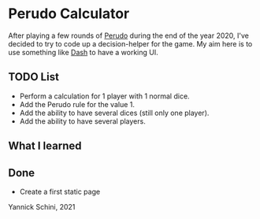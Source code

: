 # Perudo Calculator

After playing a few rounds of [Perudo](https://en.wikipedia.org/wiki/Dudo) during the end of the year 2020, I've decided to try to code up a decision-helper for the game.
My aim here is to use something like [Dash](https://dash.plotly.com/) to have a working UI.

## TODO List

* Perform a calculation for 1 player with 1 normal dice.
* Add the Perudo rule for the value 1.
* Add the ability to have several dices (still only one player).
* Add the ability to have several players.

## What I learned

## Done

* Create a first static page


Yannick Schini, 2021

